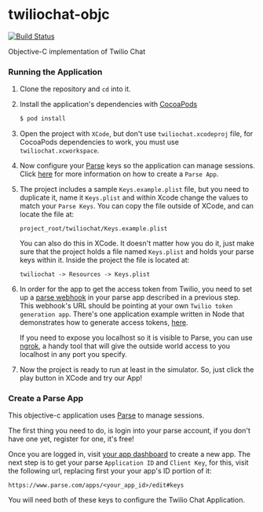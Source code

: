# twiliochat-objc
[![Build Status](https://travis-ci.org/TwilioDevEd/twiliochat-objc.svg?branch=master)](https://travis-ci.org/TwilioDevEd/twiliochat-objc)

Objective-C implementation of Twilio Chat

### Running the Application
1. Clone the repository and `cd` into it.
1. Install the application's dependencies with [CocoaPods](https://cocoapods.org/)

   ```bash
   $ pod install
   ```
1. Open the project with `XCode`, but don't use `twiliochat.xcodeproj` file, for
   CocoaPods dependencies to work, you must use `twiliochat.xcworkspace`.
1. Now configure your [Parse](https://www.parse.com) keys so the application can
   manage sessions. Click [here](#create-a-parse-app) for more information on how
   to create a `Parse App`.

1. The project includes a sample `Keys.example.plist` file, but you need to duplicate
   it, name it `Keys.plist` and within Xcode change the values to match your
   `Parse Keys`. You can copy the file outside of XCode, and can locate the file
   at:

   ```
   project_root/twiliochat/Keys.example.plist
   ```
   You can also do this in XCode. It doesn't matter how you do it, just make sure that
   the project holds a file named `Keys.plist` and holds your parse keys within it.
   Inside the project the file is located at:

   ```
   twiliochat -> Resources -> Keys.plist
   ```

1. In order for the app to get the access token from Twilio, you need to set up a
   [parse webhook](https://parse.com/docs/cloudcode/guide#cloud-code-advanced-cloud-code-webhooks)
   in your parse app described in a previous step. This webhook's URL should be pointing
   at your own `Twilio token generation app`. There's one application example written
   in Node that demonstrates how to generate access tokens,
   [here](https://github.com/TwilioDevEd/twiliochat).

   If you need to expose you localhost so it is visible to Parse, you can use
   [ngrok](https://ngrok.com/), a handy tool that will give the outside world access
   to you localhost in any port you specify.

1. Now the project is ready to run at least in the simulator. So, just click the play
   button in XCode and try our App!

### Create a Parse App
This objective-c application uses [Parse](https://www.parse.com) to manage sessions.

The first thing you need to do, is login into your parse account, if you don't have
one yet, register for one, it's free!

Once you are logged in, visit [your app dashboard](https://www.parse.com/apps/)
to create a new app. The next step is to get your parse `Application ID` and
`Client Key`, for this, visit the following url, replacing first your your app's
ID portion of it:

```
https://www.parse.com/apps/<your_app_id>/edit#keys
```

You will need both of these keys to configure the Twilio Chat Application.

